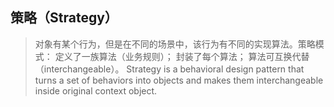 ## 策略（Strategy）
> 对象有某个行为，但是在不同的场景中，该行为有不同的实现算法。策略模式：
   定义了一族算法（业务规则）；
   封装了每个算法；
   算法可互换代替（interchangeable）。
> Strategy is a behavioral design pattern that turns a set of behaviors into objects and makes them interchangeable inside original context object.
